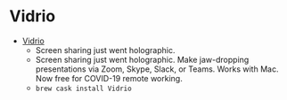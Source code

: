 # Vidrio
- [Vidrio](https://vidr.io/)
  -  Screen sharing just went holographic.
  - Screen sharing just went holographic. Make jaw-dropping presentations via Zoom, Skype, Slack, or Teams. Works with Mac. Now free for COVID-19 remote working.
  - `brew cask install Vidrio`

